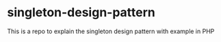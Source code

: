 # singleton-design-pattern
This is a repo to explain the singleton design pattern with example in PHP
